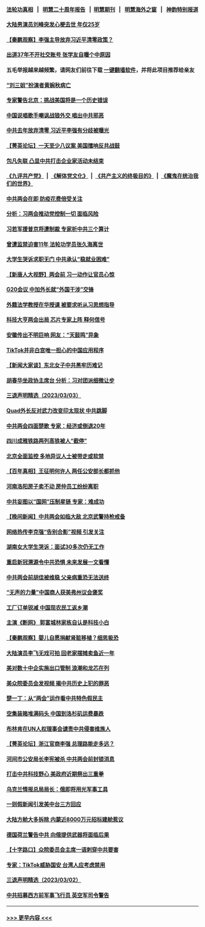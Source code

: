 #### [法轮功真相](https://github.com/gfw-breaker/truth/blob/master/README.md?t=0) &nbsp;&nbsp;|&nbsp;&nbsp; [明慧二十周年报告](https://github.com/gfw-breaker/mh-reports/blob/master/README.md?t=0) &nbsp;&nbsp;|&nbsp;&nbsp;[明慧期刊](https://github.com/gfw-breaker/mh-qikan) &nbsp;&nbsp;|&nbsp;&nbsp; [明慧海外之窗](https://github.com/gfw-breaker/mh-news/blob/master/README.md?t=0) &nbsp;&nbsp;|&nbsp;&nbsp; [神韵特别报道](https://github.com/gfw-breaker/mh-news/blob/master/shenyun.md?t=0)
#### [大陆男演员刘峰突发心梗去世 年仅25岁](../pages/nsc413/n13942691.md?t=03041243) 
#### [【秦鹏观察】李强主导放弃习近平清零政策？](../pages/nsc413/n13942614.md?t=03041243) 
#### [出道37年不开社交账号 张学友自曝个中原因](../pages/nsc413/n13942567.md?t=03041243) 
#### 五毛举报越来越频繁，请网友们前往下载 [一键翻墙软件](https://github.com/gfw-breaker/ssr-accounts)，并将此项目推荐给亲友
#### [“刘三姐”扮演者黄婉秋病亡](../pages/nsc413/n13942652.md?t=03041243) 
#### [专家警告北京：挑战美国将是一个历史错误](../pages/nsc413/n13942591.md?t=03041243) 
#### [中国说唱歌手嘲讽战狼外交 唱出中共邪恶](../pages/nsc413/n13942584.md?t=03041243) 
#### [中共去年放弃清零 习近平李强有分歧被曝光](../pages/nsc413/n13942612.md?t=03041243) 
#### [【菁英论坛】一天至少八议案 美国擂响反共战鼓](../pages/nsc413/n13942561.md?t=03041243) 
#### [包凡失联 凸显中共打击企业家活动未结束](../pages/nsc413/n13942585.md?t=03041243) 
#### [《九评共产党》](https://github.com/begood0513/9ping.md/blob/master/README.md) &nbsp;|&nbsp; [《解体党文化》](../../../../jtdwh.md/blob/master/README.md)  &nbsp;|&nbsp; [《共产主义的终极目的》](../../../../gczydzjmd.md/blob/master/README.md) &nbsp;|&nbsp; [《魔鬼在统治我们的世界》](../../../../mgztzwmdsj.md/blob/master/README.md) 
#### [中共两会在即 防疫花费倍受关注](../pages/nsc413/n13942587.md?t=03041243) 
#### [分析：习两会推动党控制一切 面临风险](../pages/nsc413/n13942566.md?t=03041243) 
#### [习若军援普京将遭制裁 专家析中共三个算计](../pages/nsc413/n13941775.md?t=03041243) 
#### [曾遭监禁迫害11年 法轮功学员张久海离世](../pages/nsc413/n13941569.md?t=03041243) 
#### [大学生哭诉求职无门 中共承认“稳就业困难”](../pages/nsc413/n13942260.md?t=03041243) 
#### [【新唐人大视野】两会前 习一动作让官员心惊](../pages/nsc413/n13942364.md?t=03041243) 
#### [G20会议 中加外长就“外国干涉”交锋](../pages/nsc413/n13942524.md?t=03041243) 
#### [外籍法学教授在华授课 被要求听从习思想指导](../pages/nsc413/n13942554.md?t=03041243) 
#### [科技大亨两会出局 芯片专家上阵 释何信号](../pages/nsc413/n13942518.md?t=03041243) 
#### [安徽传出不明巨响 网友：“天鼓鸣”异象](../pages/nsc413/n13942373.md?t=03041243) 
#### [TikTok并非白宫唯一担心的中国应用程序](../pages/nsc413/n13942494.md?t=03041243) 
#### [【新闻大家谈】东北女子中共黑牢历难记](../pages/nsc413/n13942450.md?t=03041243) 
#### [胡春华坐政协主席台 分析：习对团派细微让步](../pages/nsc413/n13942492.md?t=03041243) 
#### [三退声明精选（2023/03/03）](../pages/nsc413/n13942508.md?t=03041243) 
#### [Quad外长反对武力改变印太现状 中共跳脚](../pages/nsc413/n13942426.md?t=03041243) 
#### [中共两会四面楚歌 专家：经济或倒退20年](../pages/nsc413/n13942270.md?t=03041243) 
#### [四川成雅铁路两列高铁被人“截停”](../pages/nsc413/n13942286.md?t=03041243) 
#### [北京全面监控 多地异议人士被带走或软禁](../pages/nsc413/n13942323.md?t=03041243) 
#### [【百年真相】王征明何许人 两任公安部长都抓他](../pages/nsc413/n13939610.md?t=03041243) 
#### [河南洛阳房子卖不动 房仲员工纷纷离职](../pages/nsc413/n13942000.md?t=03041243) 
#### [中共妄图以“国网”压制星链 专家：难成功](../pages/nsc413/n13942178.md?t=03041243) 
#### [【晚间新闻】中共两会如临大敌 北京武警持枪戒备](../pages/nsc413/n13942250.md?t=03041243) 
#### [网络热传李克强“告别合影”视频 引发关注](../pages/nsc413/n13942196.md?t=03041243) 
#### [湖南女大学生哭诉：面试30多次仍无工作](../pages/nsc413/n13942188.md?t=03041243) 
#### [重启新冠溯源令中共恐惧 未来发展一文看懂](../pages/nsc413/n13941816.md?t=03041243) 
#### [中共两会前胡佳被维稳 父亲病重恐无法送终](../pages/nsc413/n13941966.md?t=03041243) 
#### [“无声的力量”中国商人获美弗州议会褒奖](../pages/nsc413/n13941208.md?t=03041243) 
#### [工厂订单锐减 中国现农民工返乡潮](../pages/nsc413/n13941947.md?t=03041243) 
#### [主演《断网》 郭富城林家栋自认是科技小白](../pages/nsc413/n13941933.md?t=03041243) 
#### [【秦鹏观察】婴儿自愿捐献肾脏移植？细思极恐](../pages/nsc413/n13941864.md?t=03041243) 
#### [大陆演员李飞无戏可拍 回老家摆摊卖鱼近一年](../pages/nsc413/n13941820.md?t=03041243) 
#### [美对数十中企实施出口管制 浪潮和龙芯在列](../pages/nsc413/n13941870.md?t=03041243) 
#### [美众院委员会发视频 揭中共历史上犯的罪恶](../pages/nsc413/n13941865.md?t=03041243) 
#### [楚一丁：从“两会”运作看中共特色假民主](../pages/nsc413/n13941852.md?t=03041243) 
#### [空集装箱堆满码头 中国到洛杉矶运费暴跌](../pages/nsc413/n13941766.md?t=03041243) 
#### [布林肯在UN人权理事会谴责中共侵害维族人](../pages/nsc413/n13941841.md?t=03041243) 
#### [【菁英论坛】浙江官商李强 总理路能走多远？](../pages/nsc413/n13941788.md?t=03041243) 
#### [河间市公安局长李宪被杀 中共两会前封锁消息](../pages/nsc413/n13941826.md?t=03041243) 
#### [打击中共科技野心 美政府近期祭出三重拳](../pages/nsc413/n13941825.md?t=03041243) 
#### [乌克兰情报总局局长：俄即将用光军事工具](../pages/nsc413/n13941772.md?t=03041243) 
#### [一则假新闻引发美中台三方回应](../pages/nsc413/n13941364.md?t=03041243) 
#### [大陆方舱大多拆除 内蒙近8000万元招标建舱惹议](../pages/nsc413/n13941701.md?t=03041243) 
#### [德国荷兰警告中共 向俄提供武器将面临后果](../pages/nsc413/n13941712.md?t=03041243) 
#### [【十字路口】众院委员会主席一语刺穿中共要害](../pages/nsc413/n13941632.md?t=03041243) 
#### [专家：TikTok威胁国安 台湾人应考虑禁用](../pages/nsc413/n13911928.md?t=03041243) 
#### [三退声明精选（2023/03/02）](../pages/nsc413/n13941735.md?t=03041243) 
#### [中共招募西方前军事飞行员 英空军司令警告](../pages/nsc413/n13941594.md?t=03041243) 

----
#### [ >>> 更早内容 <<< ](../indexes/nsc413-earlier.md)
